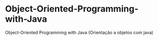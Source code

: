 # Object-Oriented-Programming-with-Java
Object-Oriented Programming with Java (Orientação a objetos com java)
